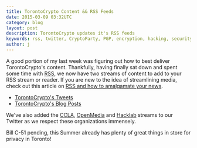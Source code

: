 ```yaml
---
title: TorontoCrypto Content && RSS Feeds
date: 2015-03-09 03:32UTC
category: blog
layout: post
description: TorontoCrypto updates it's RSS feeds
keywords: rss, twitter, CryptoParty, PGP, encryption, hacking, security, privacy, i2p, tor
author: j
---
```


A good portion of my last week was figuring out
how to best deliver TorontoCrypto's content. Thankfully, having finally
sat down and spent some time with [RSS](https://en.wikipedia.org/wiki/RSS),
we now have two streams of content to add to your RSS stream or reader. If
you are new to the idea of streamlining media, check
out this article on [RSS and how to amalgamate your news](http://webtrends.about.com/od/revie2/tp/Rss-Aggregator-Tools-Combine-Rss-Feeds.htm).

* [TorontoCrypto's Tweets](https://script.googleusercontent.com/macros/echo?user_content_key=qw-XxbwW2tzdCjg5fl22SMM9acF8Ywq1_rLXugjT59pb11jw8M1Dy93EVWhtd9chDs1AKFuFCOPAE7KAy-8TdZhF0iB7-Qgtm5_BxDlH2jW0nuo2oDemN9CCS2h10ox_1xSncGQajx_ryfhECjZEnFJHYw77UeOYuB9cXkblg4EdBIbM_q4d5yzGRI5e_jhJTG50aC6L28TXH_kIX9fqPI8UW_efKYelPxRHsKKEc6K4f5s4Ovbbm--IeOBjrGdl&lib=M398XYW3Ay3Lvxjy6-1ouXaeUUI5sxUYT
)
* [TorontoCrypto's Blog Posts](https://torontocrypto.org/feed.xml)

We've also added the [CCLA](http://ccla.org/), [OpenMedia](https://openmedia.ca/)
and [Hacklab](https://hacklab.to/) streams
to our Twitter as we respect these organizations immensely.

Bill C-51 pending, this Summer already has plenty of great things in store
for privacy in Toronto!
